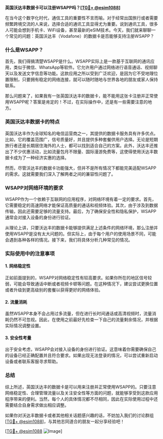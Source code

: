 **英国沃达丰数据卡可以注册WSAPP吗？[[TG💪+ @esim1088](https://t.me/s/esim1088)]**

在当今这个数字化时代，通信工具的重要性不言而喻。对于经常出国旅行或者需要频繁跨境交流的人来说，选择合适的通讯工具显得尤为重要。说到通讯工具，很多人可能会想到手机卡、WiFi设备，甚至最新的eSIM技术。今天，我们就来聊聊一个常见的问题：英国沃达丰（Vodafone）的数据卡是否能够支持注册WSAPP？

### 什么是WSAPP？

首先，我们得搞清楚WSAPP是什么。WSAPP实际上是一款基于互联网的通讯应用，类似于微信、WhatsApp等软件。它允许用户通过网络进行语音通话、视频聊天以及发送文字信息等功能。这款应用之所以受到广泛欢迎，是因为它不受地理位置限制，只要拥有稳定的网络连接，就可以随时随地与世界各地的朋友或家人保持联系。

那么问题来了，如果我有一张英国沃达丰的数据卡，能不能用这张卡注册并正常使用WSAPP呢？答案是肯定的！不过，在实际操作中，还是有一些需要注意的地方。

### 英国沃达丰数据卡的特点

英国沃达丰作为全球知名的电信运营商之一，其提供的数据卡服务具有许多优点。比如，它的覆盖范围广，信号质量好，并且提供多种套餐供用户选择。无论是短期旅行者还是长期居住海外的人士，都可以找到适合自己的方案。此外，沃达丰还推出了不少优惠活动，比如流量包月不限量、国际漫游免费等，这使得使用沃达丰数据卡成为了一种经济实惠的选择。

然而，尽管沃达丰的数据卡功能强大，但并不是所有情况下都能完美适配WSAPP的需求。这就需要我们深入了解两者之间的兼容性问题了。

### WSAPP对网络环境的要求

WSAPP作为一个依赖于互联网的应用程序，对网络环境有着一定的要求。首先，它需要稳定的高速网络才能保证高质量的通话和视频体验。其次，由于涉及到数据传输，因此还需要足够的流量支持。最后，为了确保安全性和隐私保护，WSAPP通常会对接入设备的身份进行验证。

从理论上讲，只要沃达丰的数据卡能够提供满足上述条件的网络环境，那么注册并使用WSAPP是没有太大问题的。但实际上，由于每个用户的使用场景不同，可能会遇到各种各样的情况。接下来，我们将具体分析几种常见的情况。

### 实际使用中的注意事项

#### 1. 网络稳定性

正如前面提到的，WSAPP对网络稳定性有较高要求。如果你所在的地区信号较弱，可能会导致通话中断或者视频卡顿等问题。在这种情况下，建议尝试更换位置或者升级到更高级别的套餐以获得更好的网络体验。

#### 2. 流量消耗

虽然WSAPP本身不会占用过多流量，但在进行长时间通话或高清视频时，流量消耗仍然不可忽视。因此，在使用之前最好先检查一下自己的流量剩余情况，并根据实际情况调整设置。

#### 3. 安全性考量

出于安全考虑，WSAPP会对接入设备的身份进行验证。这意味着你需要确保自己的设备已经正确配置并且符合要求。如果出现无法登录的情况，可以尝试重新启动设备或者联系客服寻求帮助。

### 总结

综上所述，英国沃达丰的数据卡是可以用来注册并正常使用WSAPP的。只要注意网络稳定性、合理管理流量以及关注安全性等方面的问题，就能够享受到这款应用程序带来的便利。当然，每个人的具体情况都不尽相同，因此在实际使用过程中还需要结合自身需求做出相应调整。

如果你对沃达丰数据卡或者其他相关话题感兴趣的话，不妨加入我们的讨论群组[[TG💪+ @esim1088](https://t.me/s/esim1088)]，与其他志同道合的朋友一起分享经验吧！

[[TG💪+ @esim1088](https://t.me/s/esim1088) ![Image](https://i.postimg.cc/4NQfJmqS/Snipaste-2025-05-13-00-14-12.png)]
